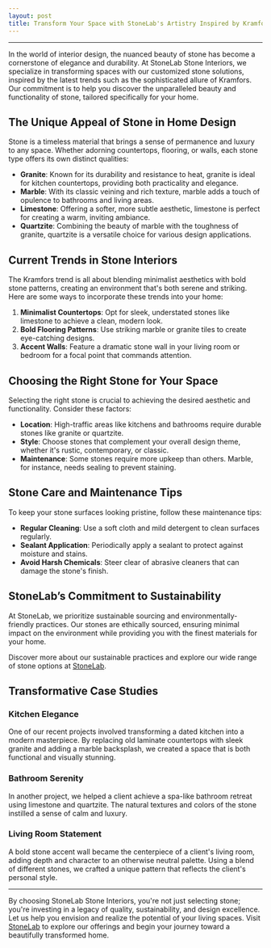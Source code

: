 ```yaml
---
layout: post
title: Transform Your Space with StoneLab's Artistry Inspired by Kramfors
---
```



---

In the world of interior design, the nuanced beauty of stone has become a cornerstone of elegance and durability. At StoneLab Stone Interiors, we specialize in transforming spaces with our customized stone solutions, inspired by the latest trends such as the sophisticated allure of Kramfors. Our commitment is to help you discover the unparalleled beauty and functionality of stone, tailored specifically for your home.

## The Unique Appeal of Stone in Home Design

Stone is a timeless material that brings a sense of permanence and luxury to any space. Whether adorning countertops, flooring, or walls, each stone type offers its own distinct qualities:

- **Granite**: Known for its durability and resistance to heat, granite is ideal for kitchen countertops, providing both practicality and elegance.
- **Marble**: With its classic veining and rich texture, marble adds a touch of opulence to bathrooms and living areas.
- **Limestone**: Offering a softer, more subtle aesthetic, limestone is perfect for creating a warm, inviting ambiance.
- **Quartzite**: Combining the beauty of marble with the toughness of granite, quartzite is a versatile choice for various design applications.

## Current Trends in Stone Interiors

The Kramfors trend is all about blending minimalist aesthetics with bold stone patterns, creating an environment that's both serene and striking. Here are some ways to incorporate these trends into your home:

1. **Minimalist Countertops**: Opt for sleek, understated stones like limestone to achieve a clean, modern look.
2. **Bold Flooring Patterns**: Use striking marble or granite tiles to create eye-catching designs.
3. **Accent Walls**: Feature a dramatic stone wall in your living room or bedroom for a focal point that commands attention.

## Choosing the Right Stone for Your Space

Selecting the right stone is crucial to achieving the desired aesthetic and functionality. Consider these factors:

- **Location**: High-traffic areas like kitchens and bathrooms require durable stones like granite or quartzite.
- **Style**: Choose stones that complement your overall design theme, whether it's rustic, contemporary, or classic.
- **Maintenance**: Some stones require more upkeep than others. Marble, for instance, needs sealing to prevent staining.

## Stone Care and Maintenance Tips

To keep your stone surfaces looking pristine, follow these maintenance tips:

- **Regular Cleaning**: Use a soft cloth and mild detergent to clean surfaces regularly.
- **Sealant Application**: Periodically apply a sealant to protect against moisture and stains.
- **Avoid Harsh Chemicals**: Steer clear of abrasive cleaners that can damage the stone's finish.

## StoneLab’s Commitment to Sustainability

At StoneLab, we prioritize sustainable sourcing and environmentally-friendly practices. Our stones are ethically sourced, ensuring minimal impact on the environment while providing you with the finest materials for your home.

Discover more about our sustainable practices and explore our wide range of stone options at [StoneLab](https://stonelab.se).

## Transformative Case Studies

### Kitchen Elegance

One of our recent projects involved transforming a dated kitchen into a modern masterpiece. By replacing old laminate countertops with sleek granite and adding a marble backsplash, we created a space that is both functional and visually stunning.

### Bathroom Serenity

In another project, we helped a client achieve a spa-like bathroom retreat using limestone and quartzite. The natural textures and colors of the stone instilled a sense of calm and luxury.

### Living Room Statement

A bold stone accent wall became the centerpiece of a client's living room, adding depth and character to an otherwise neutral palette. Using a blend of different stones, we crafted a unique pattern that reflects the client's personal style.

---

By choosing StoneLab Stone Interiors, you're not just selecting stone; you're investing in a legacy of quality, sustainability, and design excellence. Let us help you envision and realize the potential of your living spaces. Visit [StoneLab](https://stonelab.se) to explore our offerings and begin your journey toward a beautifully transformed home.